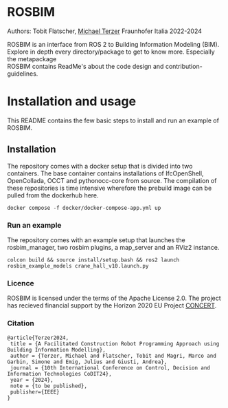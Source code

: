 # ROSBIM

Authors: Tobit Flatscher, [Michael Terzer](michael.terzer@fraunhofer.it) Fraunhofer Italia 2022-2024

ROSBIM is an interface from ROS 2 to Building Information Modeling (BIM). Explore in depth every directory/package to get to know more. Especially the metapackage  
ROSBIM contains ReadMe's about the code design and contribution-guidelines.

# Installation and usage

This README contains the few basic steps to install and run an example of ROSBIM.

## Installation

The repository comes with a docker setup that is divided into two containers. The base container contains installations of IfcOpenShell, OpenCollada, OCCT and pythonocc-core from source. The compilation of these repositories is time intensive wherefore the prebuild image can be pulled from the dockerhub here.

```
docker compose -f docker/docker-compose-app.yml up
```

### Run an example

The repository comes with an example setup that launches the rosbim_manager, two rosbim plugins, a map_server and an RViz2 instance.

```
colcon build && source install/setup.bash && ros2 launch rosbim_example_models crane_hall_v10.launch.py
```

### Licence

ROSBIM is licensed under the terms of the Apache License 2.0. The project has recieved financial support by the Horizon 2020 EU Project [CONCERT](https://concertproject.eu/).

### Citation

```
@article{Terzer2024,
 title = {A Facilitated Construction Robot Programming Approach using Building Information Modelling},
 author = {Terzer, Michael and Flatscher, Tobit and Magri, Marco and Garbin, Simone and Emig, Julius and Giusti, Andrea},
 journal = {10th International Conference on Control, Decision and Information Technologies CoDIT24},
 year = {2024},
 note = {to be published},
 publisher={IEEE}
}
```

